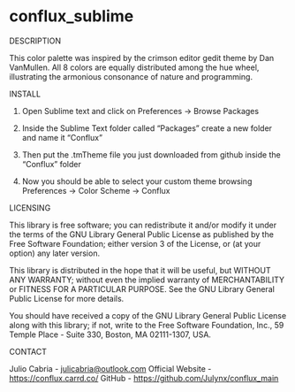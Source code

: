# conflux_sublime

DESCRIPTION

This color palette was inspired by the crimson editor gedit theme by Dan VanMullen. All 8 colors are equally distributed among the hue wheel, illustrating the armonious consonance of nature and programming.

INSTALL

1. Open Sublime text and click on Preferences -> Browse Packages

2. Inside the Sublime Text folder called “Packages” create a new folder and name it “Conflux”

3. Then put the .tmTheme file you just downloaded from github inside the “Conflux” folder

4. Now you should be able to select your custom theme browsing Preferences -> Color Scheme -> Conflux

 LICENSING

 This library is free software; you can redistribute it and/or
 modify it under the terms of the GNU Library General Public
 License as published by the Free Software Foundation; either
 version 3 of the License, or (at your option) any later version.

 This library is distributed in the hope that it will be useful,
 but WITHOUT ANY WARRANTY; without even the implied warranty of
 MERCHANTABILITY or FITNESS FOR A PARTICULAR PURPOSE. See the GNU
 Library General Public License for more details.

 You should have received a copy of the GNU Library General Public
 License along with this library; if not, write to the
 Free Software Foundation, Inc., 59 Temple Place - Suite 330,
 Boston, MA 02111-1307, USA.
 
  CONTACT
 
 Julio Cabria - julicabria@outlook.com
 Official Website - https://conflux.carrd.co/
 GitHub - https://github.com/Julynx/conflux_main
